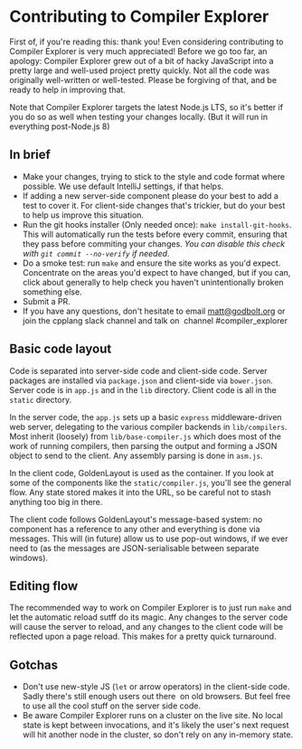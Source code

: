 # Contributing to Compiler Explorer

First of, if you're reading this: thank you! Even considering contributing to Compiler Explorer is very much appreciated!
Before we go too far, an apology: Compiler Explorer grew out of a bit of hacky JavaScript into a pretty large and
well-used project pretty quickly. Not all the code was originally well-written or well-tested. Please be forgiving of that, 
and be ready to help in improving that.

Note that Compiler Explorer targets the latest Node.js LTS, so it's better if you do so as well when testing your changes locally. (But it will run in everything post-Node.js 8)

## In brief
* Make your changes, trying to stick to the style and code format where possible. We use default IntelliJ settings, 
  if that helps.
* If adding a new server-side component please do your best to add a test to cover it. For client-side changes that's trickier, 
  but do your best to help us improve this situation.
* Run the git hooks installer (Only needed once): `make install-git-hooks`. This will automatically run the tests before 
every commit, ensuring that they pass before commiting your changes. _You can disable this check with `git commit --no-verify` if needed_.
* Do a smoke test: run `make` and ensure the site works as you'd expect. Concentrate on the areas you'd expect to have
  changed, but if you can, click about generally to help check you haven't unintentionally broken something else.
* Submit a PR.
* If you have any questions, don't hesitate to email matt@godbolt.org or join the cpplang slack channel and talk on 
  channel #compiler_explorer

## Basic code layout

Code is separated into server-side code and client-side code. Server packages are installed via `package.json` and client-side via
`bower.json`. Server code is in `app.js` and in the `lib` directory. Client code is all in the `static` directory.

In the server code, the `app.js` sets up a basic `express` middleware-driven web server, delegating to the various compiler
backends in `lib/compilers`. Most inherit (loosely) from `lib/base-compiler.js` which does most of the work of running
compilers, then parsing the output and forming a JSON object to send to the client. Any assembly parsing is done in `asm.js`.

In the client code, GoldenLayout is used as the container. If you look at some of the components like the `static/compiler.js`,
you'll see the general flow. Any state stored makes it into the URL, so be careful not to stash anything too big in there.

The client code follows GoldenLayout's message-based system: no component has a reference to any other and everything is done
via messages. This will (in future) allow us to use pop-out windows, if we ever need to (as the messages are JSON-serialisable
between separate windows).

## Editing flow

The recommended way to work on Compiler Explorer is to just run `make` and let the automatic reload sutff do its magic.
Any changes to the server code will cause the server to reload, and any changes to the client code will be reflected upon
a page reload. This makes for a pretty quick turnaround.

## Gotchas

* Don't use new-style JS (`let` or arrow operators) in the client-side code. Sadly there's still enough users out there
  on old browsers. But feel free to use all the cool stuff on the server side code.
* Be aware Compiler Explorer runs on a cluster on the live site. No local state is kept between invocations, and it's likely
  the user's next request will hit another node in the cluster, so don't rely on any in-memory state.
